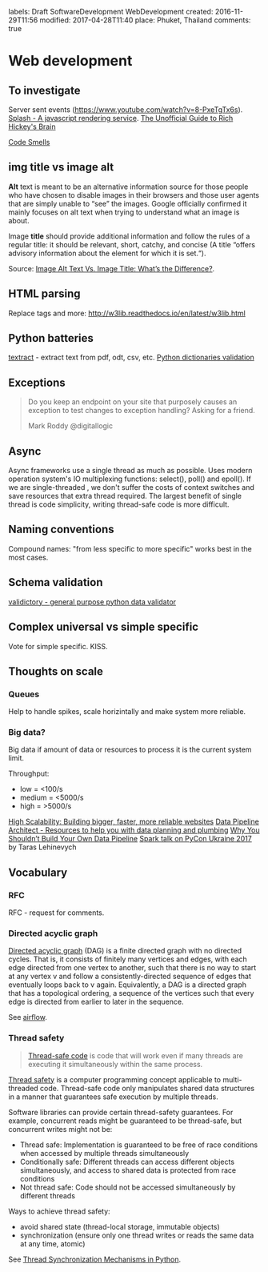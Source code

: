 labels: Draft
		SoftwareDevelopment
		WebDevelopment
created: 2016-11-29T11:56
modified: 2017-04-28T11:40
place: Phuket, Thailand
comments: true

# Web development

## To investigate

Server sent events (https://www.youtube.com/watch?v=8-PxeTgTx6s).
[Splash - A javascript rendering service](http://splash.readthedocs.io/en/stable/).
[The Unofficial Guide to Rich Hickey's Brain](http://www.flyingmachinestudios.com/programming/the-unofficial-guide-to-rich-hickeys-brain/)

[Code Smells](https://sourcemaking.com/refactoring/smells)

## img title vs image alt

**Alt** text is meant to be an alternative information source for those people who have chosen to disable images in their browsers and those user agents that are simply unable to “see” the images. Google officially confirmed it mainly focuses on alt text when trying to understand what an image is about.

Image **title** should provide additional information and follow the rules of a regular title: it should be relevant, short, catchy, and concise (A title “offers advisory information about the element for which it is set.“).

Source: [Image Alt Text Vs. Image Title: What’s the Difference?](https://www.searchenginejournal.com/image-alt-text-vs-image-title-whats-the-difference/).

## HTML parsing

Replace tags and more:
http://w3lib.readthedocs.io/en/latest/w3lib.html

## Python batteries

[textract](https://github.com/deanmalmgren/textract) - extract text from pdf, odt, csv, etc.
[Python dictionaries validation](https://github.com/nicolaiarocci/cerberus)

## Exceptions

> Do you keep an endpoint on your site that purposely causes an exception to test changes to 
exception handling? Asking for a friend.
>
> Mark Roddy @digitallogic

## Async

Async frameworks use a single thread as much as possible.
Uses modern operation system's IO multiplexing functions: select(), poll() and epoll().
If we are single-threaded , we don't suffer the costs of context switches and save resources that extra thread required.
The largest benefit of single thread is code simplicity, writing thread-safe code is more difficult.

## Naming conventions

Compound names: "from less specific to more specific" works best in the most cases.

## Schema validation

[validictory - general purpose python data validator](https://pypi.python.org/pypi/validictory)

## Complex universal vs simple specific

Vote for simple specific. KISS.

## Thoughts on scale

### Queues

Help to handle spikes, scale horizintally and make system more reliable.

### Big data?

Big data if amount of data or resources to process it is the current system limit.

Throughput:

- low = <100/s
- medium = <5000/s
- high = >5000/s

[High Scalability: Building bigger, faster, more reliable websites](http://highscalability.com/)
[Data Pipeline Architect - Resources to help you with data planning and plumbing](http://datapipelinearchitect.com/articles/)
[Why You Shouldn’t Build Your Own Data Pipeline](https://blog.stitchdata.com/why-you-shouldnt-build-your-own-data-pipeline-16c767fd8f46)
[Spark talk on PyCon Ukraine 2017](https://www.youtube.com/watch?v=vieASGQ6FP0) by Taras Lehinevych

## Vocabulary

### RFC

RFC - request for comments.

### Directed acyclic graph

[Directed acyclic graph](https://en.wikipedia.org/wiki/Directed_acyclic_graph) (DAG) is a finite directed graph with no directed cycles. That is, it consists of finitely many vertices and edges, with each edge directed from one vertex to another, such that there is no way to start at any vertex v and follow a consistently-directed sequence of edges that eventually loops back to v again. Equivalently, a DAG is a directed graph that has a topological ordering, a sequence of the vertices such that every edge is directed from earlier to later in the sequence.

See [airflow](https://airflow.incubator.apache.org/).

### Thread safety

> [Thread-safe code](http://mindprod.com/jgloss/threadsafe.html) is code that will work even if many threads are executing it simultaneously within the same process.

[Thread safety](https://en.wikipedia.org/wiki/Thread_safety) is a computer programming concept applicable to multi-threaded code. Thread-safe code only manipulates shared data structures in a manner that guarantees safe execution by multiple threads.

Software libraries can provide certain thread-safety guarantees. For example, concurrent reads might be guaranteed to be thread-safe, but concurrent writes might not be:

- Thread safe: Implementation is guaranteed to be free of race conditions when accessed by multiple threads simultaneously
- Conditionally safe: Different threads can access different objects simultaneously, and access to shared data is protected from race conditions
- Not thread safe: Code should not be accessed simultaneously by different threads

Ways to achieve thread safety:

- avoid shared state (thread-local storage, immutable objects)
- synchronization (ensure only one thread writes or reads the same data at any time, atomic)

See [Thread Synchronization Mechanisms in Python](http://effbot.org/zone/thread-synchronization.htm).